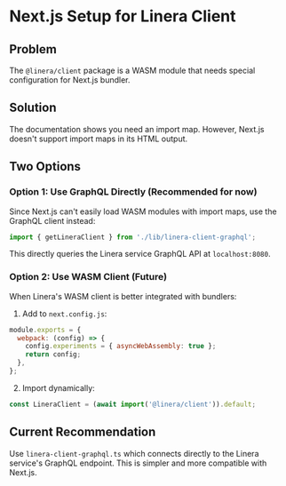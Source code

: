# Next.js Setup for Linera Client

## Problem

The `@linera/client` package is a WASM module that needs special configuration for Next.js bundler.

## Solution

The documentation shows you need an import map. However, Next.js doesn't support import maps in its HTML output.

## Two Options

### Option 1: Use GraphQL Directly (Recommended for now)

Since Next.js can't easily load WASM modules with import maps, use the GraphQL client instead:

```typescript
import { getLineraClient } from './lib/linera-client-graphql';
```

This directly queries the Linera service GraphQL API at `localhost:8080`.

### Option 2: Use WASM Client (Future)

When Linera's WASM client is better integrated with bundlers:

1. Add to `next.config.js`:
```javascript
module.exports = {
  webpack: (config) => {
    config.experiments = { asyncWebAssembly: true };
    return config;
  },
};
```

2. Import dynamically:
```typescript
const LineraClient = (await import('@linera/client')).default;
```

## Current Recommendation

Use `linera-client-graphql.ts` which connects directly to the Linera service's GraphQL endpoint. This is simpler and more compatible with Next.js.

